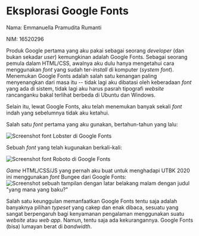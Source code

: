 # Eksplorasi Google Fonts

Nama: Emmanuella Pramudita Rumanti

NIM: 16520296

Produk Google pertama yang aku pakai sebagai seorang *developer* (dan bukan sekadar *user*) kemungkinan adalah Google Fonts. Sebagai seorang pemula dalam HTML/CSS, awalnya aku dulu hanya mengetahui cara menggunakan *font* yang sudah ter-*install* di komputer (*system font*). Menemukan Google Fonts adalah salah satu kenangan paling menyenangkan dari masa itu -- tidak lagi aku dibatasi oleh keberadaan *font* yang ada di sistem, tidak lagi aku harus pasrah tipografi *website* rancanganku bakal terlihat berbeda di Ubuntu dan Windows.

Selain itu, lewat Google Fonts, aku telah menemukan banyak sekali *font* indah yang sebelumnya tidak aku ketahui.

Salah satu *font* pertama yang aku gunakan, bertahun-tahun yang lalu:

![Screenshot font Lobster di Google Fonts](https://u.cubeupload.com/somethingpretty/4b4Screenshotfrom202010.png)

Sebuah *font* yang telah kugunakan berkali-kali:

![Screenshot font Roboto di Google Fonts](https://u.cubeupload.com/somethingpretty/Screenshotfrom202010.png)

*Game* HTML/CSS/JS yang pernah aku buat untuk menghadapi UTBK 2020 ini menggunakan *font* Bungee dari Google Fonts:
![Screenshot sebuah tampilan dengan latar belakang malam dengan judul "yang mana yang baku?"](https://u.cubeupload.com/somethingpretty/80eScreenshotfrom202010.png)

Salah satu keunggulan memanfaatkan Google Fonts tentu saja adalah banyaknya pilihan *typeset* yang cakep dan enak dibaca, sesuatu yang sangat berpengaruh bagi kenyamanan pengalaman menggunakan suatu *website* atau *web app*. Namun, tentu saja ada kekurangannya. Google Fonts (bisa) lumayan berat di *bandwidth*.
